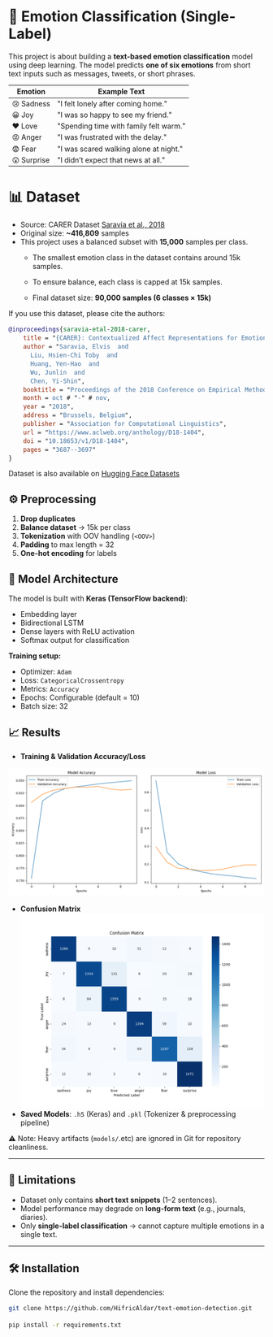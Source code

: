 # 🧠 Emotion Classification (Single-Label)
This project is about building a **text-based emotion classification** model using deep learning. The model predicts **one of six emotions** from short text inputs such as messages, tweets, or short phrases.

| Emotion   | Example Text                       |
|-----------|------------------------------------|
| 😢 Sadness | "I felt lonely after coming home." |
| 😀 Joy     | "I was so happy to see my friend." |
| ❤️ Love    | "Spending time with family felt warm." |
| 😡 Anger   | "I was frustrated with the delay." |
| 😨 Fear    | "I was scared walking alone at night." |
| 😲 Surprise| "I didn’t expect that news at all." |

# 📊 Dataset
- Source: CARER Dataset [Saravia et al., 2018](https://www.aclweb.org/anthology/D18-1404)
- Original size: **~416,809** samples
- This project uses a balanced subset with **15,000** samples per class.
     - The smallest emotion class in the dataset contains around 15k samples.

     - To ensure balance, each class is capped at 15k samples.

     - Final dataset size: **90,000 samples (6 classes × 15k)**  

If you use this dataset, please cite the authors:

```bibtex
@inproceedings{saravia-etal-2018-carer,
    title = "{CARER}: Contextualized Affect Representations for Emotion Recognition",
    author = "Saravia, Elvis  and
      Liu, Hsien-Chi Toby  and
      Huang, Yen-Hao  and
      Wu, Junlin  and
      Chen, Yi-Shin",
    booktitle = "Proceedings of the 2018 Conference on Empirical Methods in Natural Language Processing",
    month = oct # "-" # nov,
    year = "2018",
    address = "Brussels, Belgium",
    publisher = "Association for Computational Linguistics",
    url = "https://www.aclweb.org/anthology/D18-1404",
    doi = "10.18653/v1/D18-1404",
    pages = "3687--3697"
}
```
Dataset is also available on [Hugging Face Datasets](https://huggingface.co/datasets/dair-ai/emotion)


## ⚙️ Preprocessing

1. **Drop duplicates**  
2. **Balance dataset** → 15k per class  
3. **Tokenization** with OOV handling (`<OOV>`)  
4. **Padding** to max length = 32  
5. **One-hot encoding** for labels  


## 🧠 Model Architecture

The model is built with **Keras (TensorFlow backend)**:

- Embedding layer  
- Bidirectional LSTM  
- Dense layers with ReLU activation  
- Softmax output for classification  

**Training setup:**
- Optimizer: `Adam`  
- Loss: `CategoricalCrossentropy`  
- Metrics: `Accuracy`  
- Epochs: Configurable (default = 10)  
- Batch size: 32  


## 📈 Results

- **Training & Validation Accuracy/Loss**

![Accuracy & Loss](./results/graphics/training_history.png)

- **Confusion Matrix**
![Confusion Matrix](./results/graphics/confusion_matrix.png)
- **Saved Models**: `.h5` (Keras) and `.pkl` (Tokenizer & preprocessing pipeline)  

⚠️ Note: Heavy artifacts (`models/`.etc) are ignored in Git for repository cleanliness.  

---

## 🚧 Limitations

- Dataset only contains **short text snippets** (1–2 sentences).  
- Model performance may degrade on **long-form text** (e.g., journals, diaries).  
- Only **single-label classification** → cannot capture multiple emotions in a single text.  

---

## 🛠 Installation

Clone the repository and install dependencies:

```bash
git clone https://github.com/HifricAldar/text-emotion-detection.git

pip install -r requirements.txt